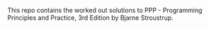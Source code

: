 This repo contains the worked out solutions to PPP - Programming Principles and Practice, 3rd Edition by Bjarne Stroustrup.

